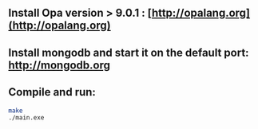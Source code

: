 ## Install Opa version > 9.0.1 : [http://opalang.org](http://opalang.org)
## Install mongodb and start it on the default port: http://mongodb.org

## Compile and run:

```bash
make
./main.exe
```
